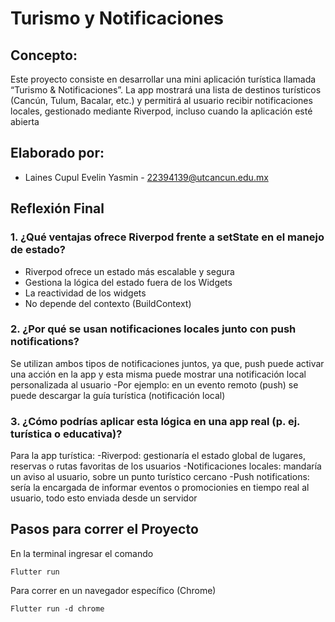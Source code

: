 # Turismo y Notificaciones

## Concepto:
Este proyecto consiste en desarrollar una mini aplicación turística llamada “Turismo & Notificaciones”. La app mostrará una lista de destinos turísticos (Cancún, Tulum, Bacalar, etc.) y permitirá al usuario recibir notificaciones locales, gestionado mediante Riverpod, incluso cuando la aplicación esté abierta

## Elaborado por:
- Laines Cupul Evelin Yasmin - 22394139@utcancun.edu.mx

## Reflexión Final

### 1. ¿Qué ventajas ofrece Riverpod frente a setState en el manejo de estado?
- Riverpod ofrece un estado más escalable y segura
- Gestiona la lógica del estado fuera de los Widgets
- La reactividad de los widgets
- No depende del contexto (BuildContext)

### 2. ¿Por qué se usan notificaciones locales junto con push notifications?
Se utilizan ambos tipos de notificaciones juntos, ya que, push puede activar una acción en la app y esta misma puede mostrar una notificación local personalizada al usuario
-Por ejemplo: en un evento remoto (push) se puede descargar la guía turística (notificación local)

### 3. ¿Cómo podrías aplicar esta lógica en una app real (p. ej. turística o educativa)?
Para la app turística:
-Riverpod: gestionaría el estado global de lugares, reservas o  rutas favoritas de los usuarios
-Notificaciones locales: mandaría un aviso al usuario, sobre un punto turístico cercano
-Push notifications: sería la encargada de informar eventos o promocionies en tiempo real al usuario, todo esto enviada desde un servidor

## Pasos para correr el Proyecto
En la terminal ingresar el comando
```
Flutter run
```
Para correr en un navegador específico (Chrome)
```
Flutter run -d chrome
```
